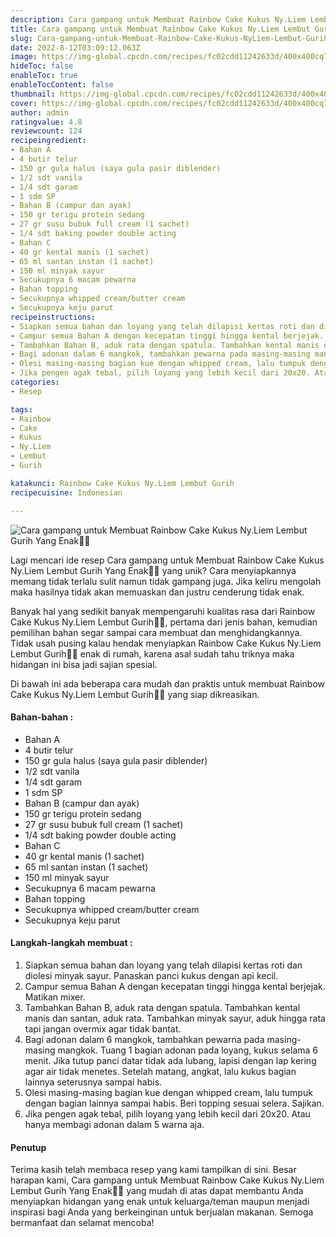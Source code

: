 ```yaml
---
description: Cara gampang untuk Membuat Rainbow Cake Kukus Ny.Liem Lembut Gurih Yang Enak"
title: Cara gampang untuk Membuat Rainbow Cake Kukus Ny.Liem Lembut Gurih Yang Enak
slug: Cara-gampang-untuk-Membuat-Rainbow-Cake-Kukus-NyLiem-Lembut-Gurih-Yang-Enak
date: 2022-8-12T03:09:12.063Z
image: https://img-global.cpcdn.com/recipes/fc02cdd11242633d/400x400cq70/photo.jpg
hideToc: false
enableToc: true
enableTocContent: false
thumbnail: https://img-global.cpcdn.com/recipes/fc02cdd11242633d/400x400cq70/photo.jpg
cover: https://img-global.cpcdn.com/recipes/fc02cdd11242633d/400x400cq70/photo.jpg
author: admin
ratingvalue: 4.8
reviewcount: 124
recipeingredient:
- Bahan A
- 4 butir telur
- 150 gr gula halus (saya gula pasir diblender)
- 1/2 sdt vanila
- 1/4 sdt garam
- 1 sdm SP
- Bahan B (campur dan ayak)
- 150 gr terigu protein sedang
- 27 gr susu bubuk full cream (1 sachet)
- 1/4 sdt baking powder double acting
- Bahan C
- 40 gr kental manis (1 sachet)
- 65 ml santan instan (1 sachet)
- 150 ml minyak sayur
- Secukupnya 6 macam pewarna
- Bahan topping
- Secukupnya whipped cream/butter cream
- Secukupnya keju parut
recipeinstructions:
- Siapkan semua bahan dan loyang yang telah dilapisi kertas roti dan diolesi minyak sayur. Panaskan panci kukus dengan api kecil.
- Campur semua Bahan A dengan kecepatan tinggi hingga kental berjejak. Matikan mixer.
- Tambahkan Bahan B, aduk rata dengan spatula. Tambahkan kental manis dan santan, aduk rata. Tambahkan minyak sayur, aduk hingga rata tapi jangan overmix agar tidak bantat.
- Bagi adonan dalam 6 mangkok, tambahkan pewarna pada masing-masing mangkok. Tuang 1 bagian adonan pada loyang, kukus selama 6 menit. Jika tutup panci datar tidak ada lubang, lapisi dengan lap kering agar air tidak menetes. Setelah matang, angkat, lalu kukus bagian lainnya seterusnya sampai habis.
- Olesi masing-masing bagian kue dengan whipped cream, lalu tumpuk dengan bagian lainnya sampai habis. Beri topping sesuai selera. Sajikan.
- Jika pengen agak tebal, pilih loyang yang lebih kecil dari 20x20. Atau hanya membagi adonan dalam 5 warna aja.
categories:
- Resep

tags:
- Rainbow
- Cake
- Kukus
- Ny.Liem
- Lembut
- Gurih

katakunci: Rainbow Cake Kukus Ny.Liem Lembut Gurih
recipecuisine: Indonesian

---
```


![Cara gampang untuk Membuat Rainbow Cake Kukus Ny.Liem Lembut Gurih Yang Enak👩‍🍳](https://img-global.cpcdn.com/recipes/fc02cdd11242633d/400x400cq70/photo.jpg)

Lagi mencari ide resep Cara gampang untuk Membuat Rainbow Cake Kukus Ny.Liem Lembut Gurih Yang Enak👩‍🍳 yang unik? Cara menyiapkannya memang tidak terlalu sulit namun tidak gampang juga. Jika keliru mengolah maka hasilnya tidak akan memuaskan dan justru cenderung tidak enak.

Banyak hal yang sedikit banyak mempengaruhi kualitas rasa dari Rainbow Cake Kukus Ny.Liem Lembut Gurih👩‍🍳, pertama dari jenis bahan, kemudian pemilihan bahan segar sampai cara membuat dan menghidangkannya. Tidak usah pusing kalau hendak menyiapkan Rainbow Cake Kukus Ny.Liem Lembut Gurih👩‍🍳 enak di rumah, karena asal sudah tahu triknya maka hidangan ini bisa jadi sajian spesial.

Di bawah ini ada beberapa cara mudah dan praktis untuk membuat Rainbow Cake Kukus Ny.Liem Lembut Gurih👩‍🍳 yang siap dikreasikan.

<!--inarticleads1-->

#### Bahan-bahan :

- Bahan A
- 4 butir telur
- 150 gr gula halus (saya gula pasir diblender)
- 1/2 sdt vanila
- 1/4 sdt garam
- 1 sdm SP
- Bahan B (campur dan ayak)
- 150 gr terigu protein sedang
- 27 gr susu bubuk full cream (1 sachet)
- 1/4 sdt baking powder double acting
- Bahan C
- 40 gr kental manis (1 sachet)
- 65 ml santan instan (1 sachet)
- 150 ml minyak sayur
- Secukupnya 6 macam pewarna
- Bahan topping
- Secukupnya whipped cream/butter cream
- Secukupnya keju parut

<!--inarticleads2-->

#### Langkah-langkah membuat :

1. Siapkan semua bahan dan loyang yang telah dilapisi kertas roti dan diolesi minyak sayur. Panaskan panci kukus dengan api kecil.
1. Campur semua Bahan A dengan kecepatan tinggi hingga kental berjejak. Matikan mixer.
1. Tambahkan Bahan B, aduk rata dengan spatula. Tambahkan kental manis dan santan, aduk rata. Tambahkan minyak sayur, aduk hingga rata tapi jangan overmix agar tidak bantat.
1. Bagi adonan dalam 6 mangkok, tambahkan pewarna pada masing-masing mangkok. Tuang 1 bagian adonan pada loyang, kukus selama 6 menit. Jika tutup panci datar tidak ada lubang, lapisi dengan lap kering agar air tidak menetes. Setelah matang, angkat, lalu kukus bagian lainnya seterusnya sampai habis.
1. Olesi masing-masing bagian kue dengan whipped cream, lalu tumpuk dengan bagian lainnya sampai habis. Beri topping sesuai selera. Sajikan.
1. Jika pengen agak tebal, pilih loyang yang lebih kecil dari 20x20. Atau hanya membagi adonan dalam 5 warna aja.

#### Penutup

Terima kasih telah membaca resep yang kami tampilkan di sini. Besar harapan kami, Cara gampang untuk Membuat Rainbow Cake Kukus Ny.Liem Lembut Gurih Yang Enak👩‍🍳 yang mudah di atas dapat membantu Anda menyiapkan hidangan yang enak untuk keluarga/teman maupun menjadi inspirasi bagi Anda yang berkeinginan untuk berjualan makanan. Semoga bermanfaat dan selamat mencoba!
